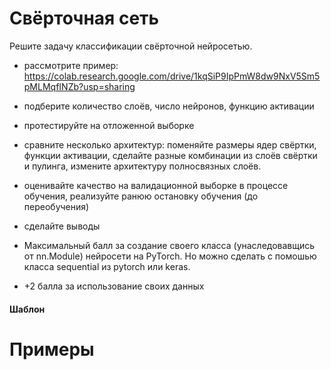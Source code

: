 # Свёрточная сеть
Решите задачу классификации свёрточной нейросетью.
- рассмотрите пример: https://colab.research.google.com/drive/1kqSiP9IpPmW8dw9NxV5Sm5pMLMqfINZb?usp=sharing
- подберите количество слоёв, число нейронов, функцию активации
- протестируйте на отложенной выборке
- сравните несколько архитектур: поменяйте размеры ядер свёртки, функции активации, сделайте разные комбинации из слоёв свёртки и пулинга, измените архитектуру полносвязных слоёв.
- оценивайте качество на валидационной выборке в процессе обучения, реализуйте ранюю остановку обучения (до переобучения)
- сделайте выводы

- Максимальный балл за создание своего класса (унаследовавщись от nn.Module) нейросети на PyTorch. Но можно сделать с помошью класса sequential из pytorch или keras.
- +2 балла за использование своих данных

#### Шаблон

# Примеры

